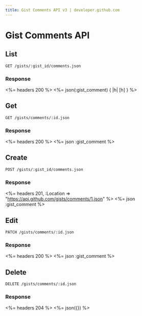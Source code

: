 ```yaml
---
title: Gist Comments API v3 | developer.github.com
---
```


# Gist Comments API

## List

    GET /gists/:gist_id/comments.json

### Response

<%= headers 200 %>
<%= json(:gist_comment) { |h| [h] } %>

## Get

    GET /gists/comments/:id.json

### Response

<%= headers 200 %>
<%= json :gist_comment %>

## Create

    POST /gists/:gist_id/comments.json

### Response

<%= headers 201,
      :Location => "https://api.github.com/gists/comments/1.json" %>
<%= json :gist_comment %>

## Edit

    PATCH /gists/comments/:id.json

### Response

<%= headers 200 %>
<%= json :gist_comment %>

## Delete

    DELETE /gists/comments/:id.json

### Response

<%= headers 204 %>
<%= json({}) %>

